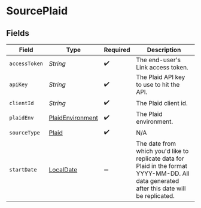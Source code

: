 # SourcePlaid


## Fields

| Field                                                                                                                                       | Type                                                                                                                                        | Required                                                                                                                                    | Description                                                                                                                                 |
| ------------------------------------------------------------------------------------------------------------------------------------------- | ------------------------------------------------------------------------------------------------------------------------------------------- | ------------------------------------------------------------------------------------------------------------------------------------------- | ------------------------------------------------------------------------------------------------------------------------------------------- |
| `accessToken`                                                                                                                               | *String*                                                                                                                                    | :heavy_check_mark:                                                                                                                          | The end-user's Link access token.                                                                                                           |
| `apiKey`                                                                                                                                    | *String*                                                                                                                                    | :heavy_check_mark:                                                                                                                          | The Plaid API key to use to hit the API.                                                                                                    |
| `clientId`                                                                                                                                  | *String*                                                                                                                                    | :heavy_check_mark:                                                                                                                          | The Plaid client id.                                                                                                                        |
| `plaidEnv`                                                                                                                                  | [PlaidEnvironment](../../models/shared/PlaidEnvironment.md)                                                                                 | :heavy_check_mark:                                                                                                                          | The Plaid environment.                                                                                                                      |
| `sourceType`                                                                                                                                | [Plaid](../../models/shared/Plaid.md)                                                                                                       | :heavy_check_mark:                                                                                                                          | N/A                                                                                                                                         |
| `startDate`                                                                                                                                 | [LocalDate](https://docs.oracle.com/javase/8/docs/api/java/time/LocalDate.html)                                                             | :heavy_minus_sign:                                                                                                                          | The date from which you'd like to replicate data for Plaid in the format YYYY-MM-DD. All data generated after this date will be replicated. |